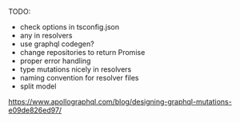 TODO:
* check options in tsconfig.json
* any in resolvers
* use graphql codegen?
* change repositories to return Promise
* proper error handling
* type mutations nicely in resolvers
* naming convention for resolver files
* split model

https://www.apollographql.com/blog/designing-graphql-mutations-e09de826ed97/
